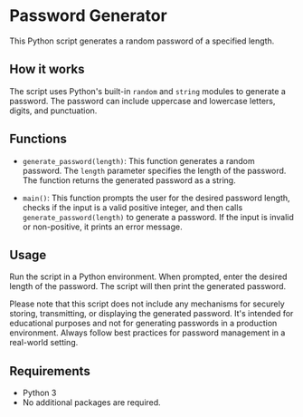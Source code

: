 # Password Generator

This Python script generates a random password of a specified length.

## How it works

The script uses Python's built-in `random` and `string` modules to generate a password. The password can include uppercase and lowercase letters, digits, and punctuation.

## Functions

- `generate_password(length)`: This function generates a random password. The `length` parameter specifies the length of the password. The function returns the generated password as a string.

- `main()`: This function prompts the user for the desired password length, checks if the input is a valid positive integer, and then calls `generate_password(length)` to generate a password. If the input is invalid or non-positive, it prints an error message.

## Usage

Run the script in a Python environment. When prompted, enter the desired length of the password. The script will then print the generated password.

Please note that this script does not include any mechanisms for securely storing, transmitting, or displaying the generated password. It's intended for educational purposes and not for generating passwords in a production environment. Always follow best practices for password management in a real-world setting. 

## Requirements

- Python 3
- No additional packages are required.
```
